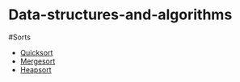 # Data-structures-and-algorithms

#Sorts<br/>
<ul>
<li><a target="_blank" href="https://raw.githubusercontent.com/rvbugs0/Data-structures-and-algorithms/master/sorts/QuickSort.java">Quicksort</a></li> 
<li><a target="_blank" href="https://raw.githubusercontent.com/rvbugs0/Data-structures-and-algorithms/master/sorts/MergeSort.java">Mergesort</a></li>
<li><a target="_blank" href="https://raw.githubusercontent.com/rvbugs0/Data-structures-and-algorithms/master/sorts/HeapSort.java">Heapsort</a></li> 
</ul>


